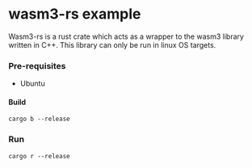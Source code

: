 # wasm3-rs example
Wasm3-rs is a rust crate which acts as a wrapper to the wasm3 library written in C++. This library can only be run in linux OS targets.

### Pre-requisites
- Ubuntu

#### Build
```
cargo b --release
```

### Run
```
cargo r --release
```